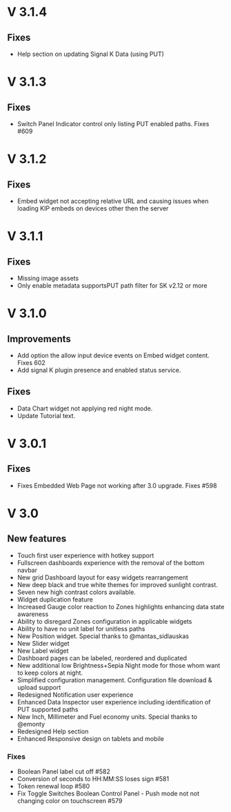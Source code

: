 # V 3.1.4
## Fixes
* Help section on updating Signal K Data (using PUT)
# V 3.1.3
## Fixes
* Switch Panel Indicator control only listing PUT enabled paths. Fixes #609
# V 3.1.2
## Fixes
* Embed widget not accepting relative URL and causing issues when loading KIP embeds on devices other then the server  
# V 3.1.1
## Fixes
* Missing image assets
* Only enable metadata supportsPUT path filter for SK v2.12 or more
# V 3.1.0
## Improvements
* Add option the allow input device events on Embed widget content. Fixes 602
* Add signal K plugin presence and enabled status service.
## Fixes
* Data Chart widget not applying red night mode.
* Update Tutorial text.
# V 3.0.1
## Fixes
* Fixes Embedded Web Page not working after 3.0 upgrade. Fixes #598
# V 3.0
## New features
- Touch first user experience with hotkey support
- Fullscreen dashboards experience with the removal of the bottom navbar
- New grid Dashboard layout for easy widgets rearrangement
- New deep black and true white themes for improved sunlight contrast.
- Seven new high contrast colors available.
- Widget duplication feature
- Increased Gauge color reaction to Zones highlights enhancing data state awareness
- Ability to disregard Zones configuration in applicable widgets
- Ability to have no unit label for unitless paths
- New Position widget. Special thanks to @mantas_sidlauskas 
- New Slider widget
- New Label widget
- Dashboard pages can be labeled, reordered and duplicated
- New additional low Brightness+Sepia Night mode for those whom want to keep colors at night.
- Simplified configuration management. Configuration file download & upload support
- Redesigned Notification user experience 
- Enhanced Data Inspector user experience including identification of PUT supported paths
- New Inch, Millimeter and Fuel economy units. Special thanks to @emonty
- Redesigned Help section
- Enhanced Responsive design on tablets and mobile
### Fixes
- Boolean Panel label cut off #582
- Conversion of seconds to HH:MM:SS loses sign #581
- Token renewal loop #580
- Fix Toggle Switches Boolean Control Panel - Push mode not not changing color on touchscreen #579
